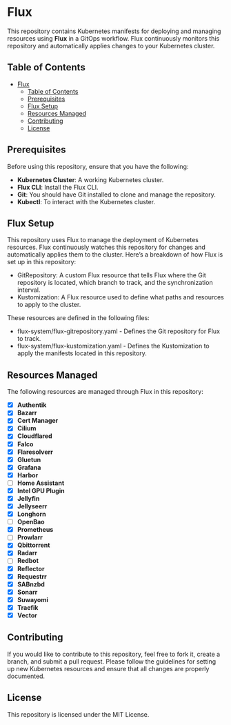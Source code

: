 # Flux

This repository contains Kubernetes manifests for deploying and managing resources using **Flux** in a GitOps workflow. Flux continuously monitors this repository and automatically applies changes to your Kubernetes cluster.

## Table of Contents

- [Flux](#flux)
  - [Table of Contents](#table-of-contents)
  - [Prerequisites](#prerequisites)
  - [Flux Setup](#flux-setup)
  - [Resources Managed](#resources-managed)
  - [Contributing](#contributing)
  - [License](#license)

## Prerequisites

Before using this repository, ensure that you have the following:

- **Kubernetes Cluster**: A working Kubernetes cluster.
- **Flux CLI**: Install the Flux CLI.
- **Git**: You should have Git installed to clone and manage the repository.
- **Kubectl**: To interact with the Kubernetes cluster.

## Flux Setup

This repository uses Flux to manage the deployment of Kubernetes resources. Flux continuously watches this repository for changes and automatically applies them to the cluster. Here’s a breakdown of how Flux is set up in this repository:

- GitRepository: A custom Flux resource that tells Flux where the Git repository is located, which branch to track, and the synchronization interval.
- Kustomization: A Flux resource used to define what paths and resources to apply to the cluster.

These resources are defined in the following files:

- flux-system/flux-gitrepository.yaml - Defines the Git repository for Flux to track.
- flux-system/flux-kustomization.yaml - Defines the Kustomization to apply the manifests located in this repository.

## Resources Managed

The following resources are managed through Flux in this repository:

- [X] **Authentik**
- [x] **Bazarr**
- [x] **Cert Manager**
- [x] **Cilium**
- [X] **Cloudflared**
- [x] **Falco**
- [x] **Flaresolverr**
- [x] **Gluetun**
- [x] **Grafana**
- [X] **Harbor**
- [ ] **Home Assistant**
- [x] **Intel GPU Plugin**
- [x] **Jellyfin**
- [x] **Jellyseerr**
- [x] **Longhorn**
- [ ] **OpenBao**
- [x] **Prometheus**
- [ ] **Prowlarr**
- [x] **Qbittorrent**
- [x] **Radarr**
- [ ] **Redbot**
- [x] **Reflector**
- [x] **Requestrr**
- [x] **SABnzbd**
- [x] **Sonarr**
- [x] **Suwayomi**
- [x] **Traefik**
- [x] **Vector**

## Contributing

If you would like to contribute to this repository, feel free to fork it, create a branch, and submit a pull request. Please follow the guidelines for setting up new Kubernetes resources and ensure that all changes are properly documented.

## License

This repository is licensed under the MIT License.
